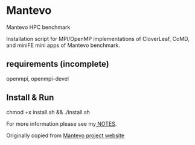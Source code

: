 # Mantevo
<p>Mantevo HPC benchmark</p>
<p>Installation script for MPI/OpenMP implementations of CloverLeaf, CoMD, and miniFE mini apps of Mantevo benchmark.</p>

## requirements (incomplete)
<p>openmpi, openmpi-devel</p>

## Install & Run
<p>chmod +x install.sh && ./install.sh</p>

<p>For more information please see my<a href="http://cs.pitt.edu/~hasanzadeh/pages/notes.html" target="_blank"> NOTES</a>.</p>
<p>Originally copied from <a href="https://mantevo.org/" target="_blank"> Mantevo project website</a></p>
